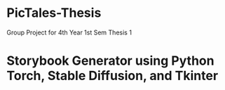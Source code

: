 # PicTales-Thesis
Group Project for 4th Year 1st Sem Thesis 1

# Storybook Generator using Python Torch, Stable Diffusion, and Tkinter
